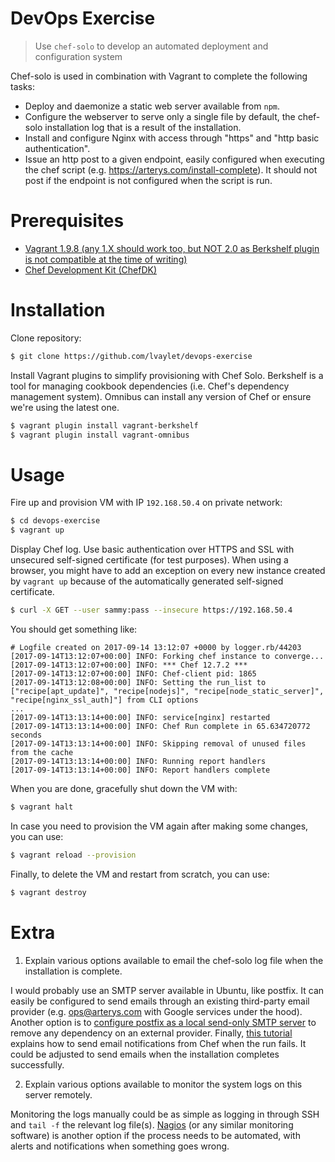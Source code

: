 # DevOps Exercise

> Use `chef-solo` to develop an automated deployment and configuration system

Chef-solo is used in combination with Vagrant to complete the following tasks:
- Deploy and daemonize a static web server available from `npm`.
- Configure the webserver to serve only a single file by default, the chef-solo installation log that is a result of the installation.
- Install and configure Nginx with access through "https" and "http basic authentication".
- Issue an http post to a given endpoint, easily configured when executing the chef script (e.g. https://arterys.com/install-complete). It should not post if the endpoint is not configured when the script is run.

# Prerequisites
- [Vagrant 1.9.8 (any 1.X should work too, but NOT 2.0 as Berkshelf plugin is not compatible at the time of writing)](https://releases.hashicorp.com/vagrant/1.9.8/)
- [Chef Development Kit (ChefDK)](https://downloads.chef.io/chefdk)

# Installation

Clone repository:
```bash
$ git clone https://github.com/lvaylet/devops-exercise
```

Install Vagrant plugins to simplify provisioning with Chef Solo. Berkshelf is a tool for managing cookbook dependencies (i.e. Chef's dependency management system). Omnibus can install any version of Chef or ensure we're using the latest one.
```bash
$ vagrant plugin install vagrant-berkshelf
$ vagrant plugin install vagrant-omnibus
```

# Usage

Fire up and provision VM with IP `192.168.50.4` on private network:
```bash
$ cd devops-exercise
$ vagrant up
```

Display Chef log. Use basic authentication over HTTPS and SSL with unsecured self-signed certificate (for test purposes). When using a browser, you might have to add an exception on every new instance created by `vagrant up` because of the automatically generated self-signed certificate.
```bash
$ curl -X GET --user sammy:pass --insecure https://192.168.50.4
```

You should get something like:
```
# Logfile created on 2017-09-14 13:12:07 +0000 by logger.rb/44203
[2017-09-14T13:12:07+00:00] INFO: Forking chef instance to converge...
[2017-09-14T13:12:07+00:00] INFO: *** Chef 12.7.2 ***
[2017-09-14T13:12:07+00:00] INFO: Chef-client pid: 1865
[2017-09-14T13:12:08+00:00] INFO: Setting the run_list to ["recipe[apt_update]", "recipe[nodejs]", "recipe[node_static_server]", "recipe[nginx_ssl_auth]"] from CLI options
...
[2017-09-14T13:13:14+00:00] INFO: service[nginx] restarted
[2017-09-14T13:13:14+00:00] INFO: Chef Run complete in 65.634720772 seconds
[2017-09-14T13:13:14+00:00] INFO: Skipping removal of unused files from the cache
[2017-09-14T13:13:14+00:00] INFO: Running report handlers
[2017-09-14T13:13:14+00:00] INFO: Report handlers complete
```

When you are done, gracefully shut down the VM with:
```bash
$ vagrant halt
```

In case you need to provision the VM again after making some changes, you can use:
```bash
$ vagrant reload --provision
```

Finally, to delete the VM and restart from scratch, you can use:
```bash
$ vagrant destroy
```

# Extra

1. Explain various options available to email the chef-solo log file when the installation is complete.

I would probably use an SMTP server available in Ubuntu, like postfix. It can easily be configured to send emails through an existing third-party email provider (e.g. ops@arterys.com with Google services under the hood). Another option is to [configure postfix as a local send-only SMTP server](https://www.digitalocean.com/community/tutorials/how-to-install-and-configure-postfix-as-a-send-only-smtp-server-on-ubuntu-14-04) to remove any dependency on an external provider. Finally, [this tutorial](https://www.frankmitchell.org/2013/03/chef-handlers/) explains how to send email notifications from Chef when the run fails. It could be adjusted to send emails when the installation completes successfully.

2. Explain various options available to monitor the system logs on this server remotely.

Monitoring the logs manually could be as simple as logging in through SSH and `tail -f` the relevant log file(s). [Nagios](https://www.nagios.org/) (or any similar monitoring software) is another option if the process needs to be automated, with alerts and notifications when something goes wrong.

